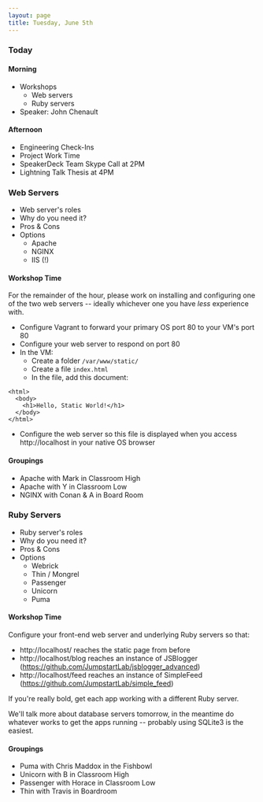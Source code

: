 ```yaml
---
layout: page
title: Tuesday, June 5th
---
```


### Today

#### Morning

* Workshops
  * Web servers
  * Ruby servers
* Speaker: John Chenault

#### Afternoon

* Engineering Check-Ins
* Project Work Time
* SpeakerDeck Team Skype Call at 2PM
* Lightning Talk Thesis at 4PM

### Web Servers

* Web server's roles
* Why do you need it?
* Pros & Cons
* Options
  * Apache
  * NGINX
  * IIS (!)

#### Workshop Time

For the remainder of the hour, please work on installing and configuring one of the two web servers -- ideally whichever one you have *less* experience with.

* Configure Vagrant to forward your primary OS port 80 to your VM's port 80
* Configure your web server to respond on port 80
* In the VM:
  * Create a folder `/var/www/static/`
  * Create a file `index.html`
  * In the file, add this document:

```
<html>
  <body>
    <h1>Hello, Static World!</h1>
  </body>
</html>
```

* Configure the web server so this file is displayed when you access http://localhost in your native OS browser

#### Groupings

* Apache with Mark in Classroom High
* Apache with Y in Classroom Low
* NGINX with Conan & A in Board Room

### Ruby Servers

* Ruby server's roles
* Why do you need it?
* Pros & Cons
* Options
  * Webrick
  * Thin / Mongrel
  * Passenger
  * Unicorn
  * Puma

#### Workshop Time

Configure your front-end web server and underlying Ruby servers so that:

* http://localhost/ reaches the static page from before
* http://localhost/blog reaches an instance of JSBlogger (https://github.com/JumpstartLab/jsblogger_advanced)
* http://localhost/feed reaches an instance of SimpleFeed (https://github.com/JumpstartLab/simple_feed)

If you're really bold, get each app working with a different Ruby server.

We'll talk more about database servers tomorrow, in the meantime do whatever works to get the apps running -- probably using SQLite3 is the easiest.

#### Groupings

* Puma with Chris Maddox in the Fishbowl
* Unicorn with B in Classroom High
* Passenger with Horace in Classroom Low
* Thin with Travis in Boardroom
